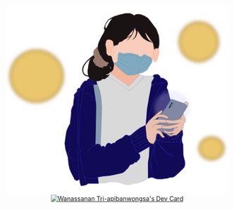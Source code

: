 <p align = "center">
<img src="https://raw.githubusercontent.com/AkaKitsune027/Akakitsune027/main/Github%20decoration/Akakitsune027_PortraitBanner.svg" alt="banner">
<a href="https://app.daily.dev/akakitsune027"><img src="https://api.daily.dev/devcards/35538f8881b240f3b569f62bfd8f06ef.png?r=tk4" width="400" alt="Wanassanan Tri-apibanwongsa's Dev Card"/></a>
</p>
